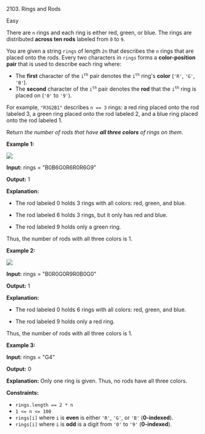 2103\. Rings and Rods

Easy

There are `n` rings and each ring is either red, green, or blue. The rings are distributed **across ten rods** labeled from `0` to `9`.

You are given a string `rings` of length `2n` that describes the `n` rings that are placed onto the rods. Every two characters in `rings` forms a **color-position pair** that is used to describe each ring where:

*   The **first** character of the <code>i<sup>th</sup></code> pair denotes the <code>i<sup>th</sup></code> ring's **color** (`'R'`, `'G'`, `'B'`).
*   The **second** character of the <code>i<sup>th</sup></code> pair denotes the **rod** that the <code>i<sup>th</sup></code> ring is placed on (`'0'` to `'9'`).

For example, `"R3G2B1"` describes `n == 3` rings: a red ring placed onto the rod labeled 3, a green ring placed onto the rod labeled 2, and a blue ring placed onto the rod labeled 1.

Return _the number of rods that have **all three colors** of rings on them._

**Example 1:**

![](https://leetcode-in-java.github.io/src/main/java/g2101_2200/s2103_rings_and_rods/ex1final.png)

**Input:** rings = "B0B6G0R6R0R6G9"

**Output:** 1

**Explanation:** 

- The rod labeled 0 holds 3 rings with all colors: red, green, and blue. 

- The rod labeled 6 holds 3 rings, but it only has red and blue. 

- The rod labeled 9 holds only a green ring. 
  
Thus, the number of rods with all three colors is 1.

**Example 2:**

![](https://leetcode-in-java.github.io/src/main/java/g2101_2200/s2103_rings_and_rods/ex2final.png)

**Input:** rings = "B0R0G0R9R0B0G0"

**Output:** 1

**Explanation:** 

- The rod labeled 0 holds 6 rings with all colors: red, green, and blue. 

- The rod labeled 9 holds only a red ring. 
  
Thus, the number of rods with all three colors is 1.

**Example 3:**

**Input:** rings = "G4"

**Output:** 0

**Explanation:** Only one ring is given. Thus, no rods have all three colors.

**Constraints:**

*   `rings.length == 2 * n`
*   `1 <= n <= 100`
*   `rings[i]` where `i` is **even** is either `'R'`, `'G'`, or `'B'` (**0-indexed**).
*   `rings[i]` where `i` is **odd** is a digit from `'0'` to `'9'` (**0-indexed**).
